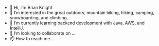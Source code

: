 - 👋 Hi, I’m Brian Knight
- 👀 I’m interested in the great outdoors; mountain biking, hiking, camping, snowboarding, and climbing.
- 🌱 I’m currently learning backend development with Java, AWS, and IntelliJ.
- 💞️ I’m looking to collaborate on ...
- 📫 How to reach me ...

<!---
brianjknight/brianjknight is a ✨ special ✨ repository because its `README.md` (this file) appears on your GitHub profile.
You can click the Preview link to take a look at your changes.
--->
